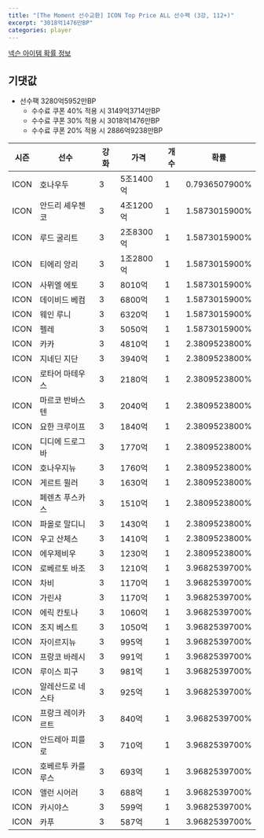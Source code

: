 ```yaml
---
title: "[The Moment 선수교환] ICON Top Price ALL 선수팩 (3강, 112+)"
excerpt: "3018억1476만BP"
categories: player
---
```

[넥슨 아이템 확률 정보](http://iteminfo.nexon.com/probability/fo4?sn=6717)

## 기댓값
  - 선수팩 3280억5952만BP
    - 수수료 쿠폰 40% 적용 시 3149억3714만BP
    - 수수료 쿠폰 30% 적용 시 3018억1476만BP
    - 수수료 쿠폰 20% 적용 시 2886억9238만BP


|시즌|선수|강화|가격|개수|확률|
|---|---|---|---|---|---|
|ICON|호나우두|3|5조1400억|1|0.7936507900%|
|ICON|안드리 셰우첸코|3|4조1200억|1|1.5873015900%|
|ICON|루드 굴리트|3|2조8300억|1|1.5873015900%|
|ICON|티에리 앙리|3|1조2800억|1|1.5873015900%|
|ICON|사뮈엘 에토|3|8010억|1|1.5873015900%|
|ICON|데이비드 베컴|3|6800억|1|1.5873015900%|
|ICON|웨인 루니|3|6320억|1|1.5873015900%|
|ICON|펠레|3|5050억|1|1.5873015900%|
|ICON|카카|3|4810억|1|2.3809523800%|
|ICON|지네딘 지단|3|3940억|1|2.3809523800%|
|ICON|로타어 마테우스|3|2180억|1|2.3809523800%|
|ICON|마르코 반바스텐|3|2040억|1|2.3809523800%|
|ICON|요한 크루이프|3|1840억|1|2.3809523800%|
|ICON|디디에 드로그바|3|1770억|1|2.3809523800%|
|ICON|호나우지뉴|3|1760억|1|2.3809523800%|
|ICON|게르트 뮐러|3|1630억|1|2.3809523800%|
|ICON|페렌츠 푸스카스|3|1510억|1|2.3809523800%|
|ICON|파올로 말디니|3|1430억|1|2.3809523800%|
|ICON|우고 산체스|3|1410억|1|2.3809523800%|
|ICON|에우제비우|3|1230억|1|2.3809523800%|
|ICON|로베르토 바조|3|1210억|1|3.9682539700%|
|ICON|차비|3|1170억|1|3.9682539700%|
|ICON|가린샤|3|1170억|1|3.9682539700%|
|ICON|에릭 칸토나|3|1060억|1|3.9682539700%|
|ICON|조지 베스트|3|1050억|1|3.9682539700%|
|ICON|자이르지뉴|3|995억|1|3.9682539700%|
|ICON|프랑코 바레시|3|991억|1|3.9682539700%|
|ICON|루이스 피구|3|981억|1|3.9682539700%|
|ICON|알레산드로 네스타|3|925억|1|3.9682539700%|
|ICON|프랑크 레이카르트|3|840억|1|3.9682539700%|
|ICON|안드레아 피를로|3|710억|1|3.9682539700%|
|ICON|호베르투 카를루스|3|693억|1|3.9682539700%|
|ICON|앨런 시어러|3|688억|1|3.9682539700%|
|ICON|카시야스|3|599억|1|3.9682539700%|
|ICON|카푸|3|587억|1|3.9682539700%|
